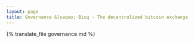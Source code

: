 ```yaml
---
layout: page
title: Governance &lsaquo; Bisq - The decentralized bitcoin exchange
---
```

{% translate_file governance.md %}

